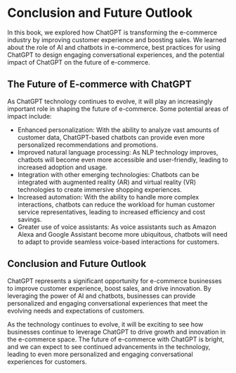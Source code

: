 Conclusion and Future Outlook
====================================================================================

In this book, we explored how ChatGPT is transforming the e-commerce industry by improving customer experience and boosting sales. We learned about the role of AI and chatbots in e-commerce, best practices for using ChatGPT to design engaging conversational experiences, and the potential impact of ChatGPT on the future of e-commerce.

The Future of E-commerce with ChatGPT
-------------------------------------

As ChatGPT technology continues to evolve, it will play an increasingly important role in shaping the future of e-commerce. Some potential areas of impact include:

* Enhanced personalization: With the ability to analyze vast amounts of customer data, ChatGPT-based chatbots can provide even more personalized recommendations and promotions.
* Improved natural language processing: As NLP technology improves, chatbots will become even more accessible and user-friendly, leading to increased adoption and usage.
* Integration with other emerging technologies: Chatbots can be integrated with augmented reality (AR) and virtual reality (VR) technologies to create immersive shopping experiences.
* Increased automation: With the ability to handle more complex interactions, chatbots can reduce the workload for human customer service representatives, leading to increased efficiency and cost savings.
* Greater use of voice assistants: As voice assistants such as Amazon Alexa and Google Assistant become more ubiquitous, chatbots will need to adapt to provide seamless voice-based interactions for customers.

Conclusion and Future Outlook
-----------------------------

ChatGPT represents a significant opportunity for e-commerce businesses to improve customer experience, boost sales, and drive innovation. By leveraging the power of AI and chatbots, businesses can provide personalized and engaging conversational experiences that meet the evolving needs and expectations of customers.

As the technology continues to evolve, it will be exciting to see how businesses continue to leverage ChatGPT to drive growth and innovation in the e-commerce space. The future of e-commerce with ChatGPT is bright, and we can expect to see continued advancements in the technology, leading to even more personalized and engaging conversational experiences for customers.
